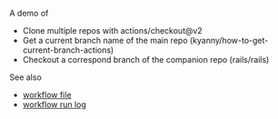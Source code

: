 A demo of

- Clone multiple repos with actions/checkout@v2
- Get a current branch name of the main repo (kyanny/how-to-get-current-branch-actions)
- Checkout a correspond branch of the companion repo (rails/rails)

See also

- [workflow file](https://github.com/kyanny/how-to-get-current-branch-actions/blob/6-1-stable/.github/workflows/blank.yml)
- [workflow run log](https://github.com/kyanny/how-to-get-current-branch-actions/runs/3764825496?check_suite_focus=true)
